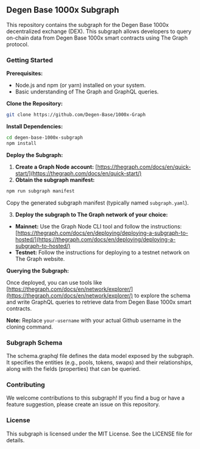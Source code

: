 ## Degen Base 1000x Subgraph

This repository contains the subgraph for the Degen Base 1000x decentralized exchange (DEX). This subgraph allows developers to query on-chain data from Degen Base 1000x smart contracts using The Graph protocol.

### Getting Started

**Prerequisites:**

* Node.js and npm (or yarn) installed on your system.
* Basic understanding of The Graph and GraphQL queries.

**Clone the Repository:**

```bash
git clone https://github.com/Degen-Base/1000x-Graph
```

**Install Dependencies:**

```bash
cd degen-base-1000x-subgraph
npm install
```

**Deploy the Subgraph:**

1.  **Create a Graph Node account:** [https://thegraph.com/docs/en/quick-start/](https://thegraph.com/docs/en/quick-start/)
2.  **Obtain the subgraph manifest:**

```bash
npm run subgraph manifest
```

Copy the generated subgraph manifest (typically named `subgraph.yaml`).

3.  **Deploy the subgraph to The Graph network of your choice:**

* **Mainnet:** Use the Graph Node CLI tool and follow the instructions: [https://thegraph.com/docs/en/deploying/deploying-a-subgraph-to-hosted/](https://thegraph.com/docs/en/deploying/deploying-a-subgraph-to-hosted/)
* **Testnet:** Follow the instructions for deploying to a testnet network on The Graph website.

**Querying the Subgraph:**

Once deployed, you can use tools like [https://thegraph.com/docs/en/network/explorer/](https://thegraph.com/docs/en/network/explorer/) to explore the schema and write GraphQL queries to retrieve data from Degen Base 1000x smart contracts.

**Note:** Replace `your-username` with your actual Github username in the cloning command.


### Subgraph Schema

The schema.graphql file defines the data model exposed by the subgraph. It specifies the entities (e.g., pools, tokens, swaps) and their relationships, along with the fields (properties) that can be queried.

### Contributing

We welcome contributions to this subgraph! If you find a bug or have a feature suggestion, please create an issue on this repository.

### License

This subgraph is licensed under the MIT License. See the LICENSE file for details.
